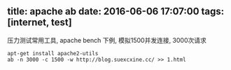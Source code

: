 title: apache ab
date: 2016-06-06 17:07:00
tags: [internet, test]
---

压力测试常用工具, apache bench
下例, 模拟1500并发连接, 3000次请求
```
apt-get install apache2-utils
ab -n 3000 -c 1500 -w http://blog.suexcxine.cc/ >> 1.html
```

